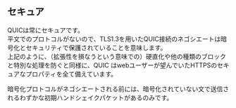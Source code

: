 ## セキュア

QUICは常にセキュアです。     
平文でのプロトコルがないので、TLS1.3を用いたQUIC接続のネゴシエートは暗号化とセキュリティで保護されていることを意味します。    
上記のように、（拡張性を損なうという意味での）硬直化や他の種類のブロックと特別な処理を防ぐと同様に、QUIC はwebユーザーが望んでいたHTTPSのセキュアなプロパティを全て備えています。

暗号化プロトコルがネゴシエートされる前には、暗号化されていない文で送信されるわずかな初期ハンドシェイクパケットがあるのみです。
